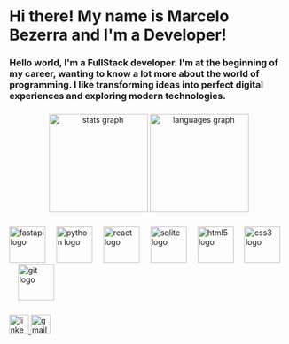 <h1 align="left">Hi there! My name is Marcelo Bezerra and I'm a Developer!</h1>

###

<h3 align="left">Hello world, I'm a FullStack developer. I'm at the beginning of my career, wanting to know a lot more about the world of programming. I like transforming ideas into perfect digital experiences and exploring modern technologies.</h3>

###

<div align="center">
  <img src="https://github-readme-stats.vercel.app/api?username=marcelobezerrajr&theme=react&hide_border=true&v=1&cache_seconds=1800" height="178" alt="stats graph" />
  <img src="https://github-readme-stats.vercel.app/api/top-langs?username=marcelobezerrajr&locale=en&hide_title=false&layout=compact&card_width=320&langs_count=4&theme=react&hide_border=true&v=1&cache_seconds=1800" height="178" alt="languages graph" />
</div>

###

<div align="left">
  <img src="https://cdn.jsdelivr.net/gh/devicons/devicon/icons/fastapi/fastapi-original.svg" height="65" alt="fastapi logo"  />
  <img width="12" />
  <img src="https://cdn.jsdelivr.net/gh/devicons/devicon/icons/python/python-original.svg" height="65" alt="python logo"  />
  <img width="12" />
  <img src="https://cdn.jsdelivr.net/gh/devicons/devicon/icons/react/react-original.svg" height="65" alt="react logo"  />
  <img width="12" />
  <img src="https://cdn.jsdelivr.net/gh/devicons/devicon/icons/sqlite/sqlite-original.svg" height="65" alt="sqlite logo"  />
  <img width="12" />
  <img src="https://cdn.jsdelivr.net/gh/devicons/devicon/icons/html5/html5-original.svg" height="65" alt="html5 logo"  />
  <img width="12" />
  <img src="https://cdn.jsdelivr.net/gh/devicons/devicon/icons/css3/css3-original.svg" height="65" alt="css3 logo"  />
  <img width="12" />
  <img src="https://cdn.jsdelivr.net/gh/devicons/devicon/icons/git/git-original.svg" height="65" alt="git logo"  />
</div>

###

<div align="left">
  <a href="https://linkedin.com/in/marcelobezerrambj/" target="_blank">
    <img src="https://img.shields.io/static/v1?message=LinkedIn&logo=linkedin&label=&color=0077B5&logoColor=white&labelColor=&style=for-the-badge" height="35" alt="linkedin logo" />
  </a>
  <a href="mailto:marcelojuniorbzerra12@gmail.com?subject=Contato%20com%20o%20Dev">
    <img src="https://img.shields.io/static/v1?message=Gmail&logo=gmail&label=&color=D14836&logoColor=white&labelColor=&style=for-the-badge" height="35" alt="gmail logo" />
  </a>
</div>
